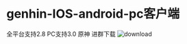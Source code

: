 # genhin-IOS-android-pc客户端
全平台支持2.8
PC支持3.0
原神
进群下载
![download](https://user-images.githubusercontent.com/32962435/179986349-6f5af3d6-9fce-45fe-bfba-369519d9eb95.png)

